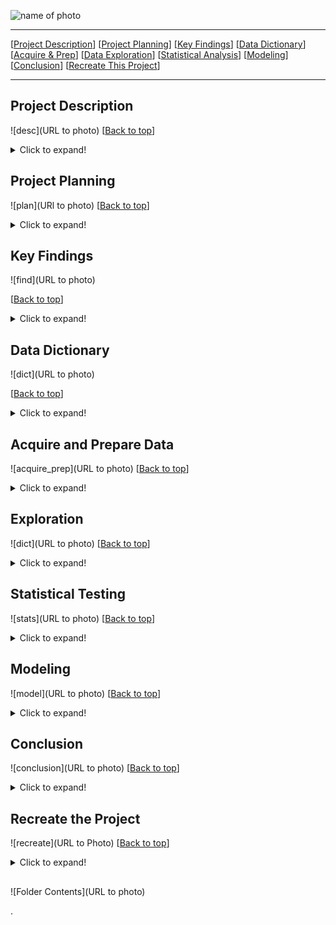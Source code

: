 <a name="top"></a>
![name of photo](url_to_photo)

***
[[Project Description](#project_description)]
[[Project Planning](#planning)]
[[Key Findings](#findings)]
[[Data Dictionary](#dictionary)]
[[Acquire & Prep](#acquire_and_prep)]
[[Data Exploration](#explore)]
[[Statistical Analysis](#stats)]
[[Modeling](#model)]
[[Conclusion](#conclusion)]
[[Recreate This Project](#recreate)]
___


## <a name="project_description"></a> Project Description
![desc](URL to photo)
[[Back to top](#top)]

<details>
  <summary>Click to expand!</summary>

### Description
- Predict the level of response time delay for each 311 calls in the San Antonio area.

### Goals
- Make a model to predict the level of delay in response time for a 311 call.
- To see how response time is affected by different key features.
- Find the main drivers of delayed response time.
    
### Where did you get the data?
- Data was gathered from "The City of San Antonio" website
    - https://data.sanantonio.gov/dataset/service-calls/resource/20eb6d22-7eac-425a-85c1-fdb365fd3cd7
    
Project Name: 3-1-1 Response Times (subject to change)

explain the project for resume


</details>
    
    
## <a name="planning"></a> Project Planning
![plan](URl to photo)
[[Back to top](#top)]

<details>
  <summary>Click to expand!</summary>

### Projet Outline:
    
- Acquisiton of data:
    - Download CSV from the City of San Antonio website.
        - https://data.sanantonio.gov/dataset/service-calls/resource/20eb6d22-7eac-425a-85c1-fdb365fd3cd7 
    - Bring data into python
    - Run basic exploration
        - .info()
        - .describe()
        - .isnull()
        - .value_counts()
        - basic univariate
        - key take aways
- Prepare and clean data with python - Jupyter Labs
    - Set index
    - Drop
    - Merge some feature values together (only the ones that go with each other)
    - Rename
    - Create
    - Bin to create new categorical feature(s)
    - Etc.
- Explore data:
    - What are the features?
    - Categorical or continuous values.
    - Make visuals (at least 2 to be used in deliverables)
        - Univariate
        - Bivariate
        - Multivariate
- Run statistical analysis:
    - At least 2.
- Modeling:
    - Make multiple models.
    - Pick best model.
    - Test Data.
    - Conclude results.
        
### Hypothesis/Questions
- Is the average number of calls in an area affect the response time?
- Does the type of call in an area effect the level of delay? (Loose dog on the south side vs loose dog on the north side)
- Does the specific location effect the delay time?
- Do number of priority level calls differ throughout the city?
- Does category/department affect response time?
- Is response time for issue X different between geographical location Y when compared to the average response time? (or other geographical location?)
- Is there a link to which form of reporting is responded to quickest and slowest?

### Target variable
- Level of Delay
    - Made in the feature engineering step.

</details>

    
## <a name="findings"></a> Key Findings
![find](URL to photo)

[[Back to top](#top)]

<details>
  <summary>Click to expand!</summary>

### Explore:
- 
    
    
### Stats
- Stat Test 1: 
    - which test:
        - reject of accept null

            
- Stat Test 2: 
    - which test:
        - reject of accept null
    

### Modeling:
- Baseline:
    - 
- Models Made:
    - 
- Best Model:
    - 
- Model testing:
    - 
- Performance:
    - 

***

    
</details>

## <a name="dictionary"></a> Data Dictionary
![dict](URL to photo)

[[Back to top](#top)]

<details>
  <summary>Click to expand!</summary>

### Data Used
    
| Attribute | Definition | Data Type |
| ----- | ----- | ----- | 
| category | This general category was developed to place 311 services in a high level category, different than their respective department. | object |
| case_id | The unique case reference number is assigned by the 311 Lagan customer relationship management system. | int64 |
| open_date | The date and time that a case was submitted. | object |
| due_date | Every service request type has a due date assigned to the request, based on the request type name. The SLA Date is the due date and time for the request type based on the service level agreement (SLA). Each service request type has a timeframe in which it is scheduled to be addressed. | object |
| closed_date | The date and time that the case/request was was closed. If blank, the request has not been closed as of the Report Ending Date. | object |
| is_late | This indicates whether the case has surpassed its Service Level Agreement due date for the specific service request. | object |
| dept | The City department to whom the case is assigned. | object |
| call_reason | The department division within the City deaprtment to whom the case is assigned. | object |
| case_type | The service request type name for the issue being reported. Examples include stray animals, potholes, overgrown yards, junk vehicles, traffic signal malfunctions, etc. | object |
| case_status | The status of a case which is either open or closed. | object |
| source_id | The source id is the method of input from which the case was received. | object |
| address | 	The address or intersection for the reported case/service requested. | object |
| council_district | The Council District number from where the issue was reported. | int64 |
| longitude | 	The X coordinate of the case reported. (latitude) | float64 |
| latitude | The Y coordinate of the case reported. (longitude) | float64 |
| report_start_date | The start date range for the case open date for this extract file. | object |
| report_end_date | The end date range for the case open date for this extract file. | object |
  
    
\*  Indicates the target feature in this Zillow data.

***
</details>

## <a name="acquire_and_prep"></a> Acquire and Prepare Data
![acquire_prep](URL to photo)
[[Back to top](#top)]

<details>
  <summary>Click to expand!</summary>

### Acquire Data:
- 
    
### Prepare Data
- 

***

</details>



## <a name="explore"></a> Exploration
![dict](URL to photo)
[[Back to top](#top)]

<details>
  <summary>Click to expand!</summary>
    
- wrangle.py 

### Findings:
- 

***

</details>    

## <a name="stats"></a> Statistical Testing
![stats](URL to photo)
[[Back to top](#top)]
<details>
  <summary>Click to expand!</summary>


### Stats Test 1:
- What is the test?
    - 
- Why use this test?
    - 
- What is being compared?
    - 

#### Hypothesis:
- The null hypothesis (H<sub>0</sub>) is...
    - 
- The alternate hypothesis (H<sub>1</sub>) is ...
    - 


#### Confidence level and alpha value:
- I established a 95% confidence level
- alpha = 1 - confidence, therefore alpha is 0.05

#### Results:
- Reject the null or fail to reject
- Move forward with Alternative Hypothesis or not 

- Summary:
    - F score of:
        - 
    - P vlaue of:
        - 

### Stats Test 2:
- What is the test?
    - 
- Why use this test?
    - 
- What is being compared?
    - 

#### Hypothesis:
- The null hypothesis (H<sub>0</sub>) is...
    - 
- The alternate hypothesis (H<sub>1</sub>) is ...
    - 


#### Confidence level and alpha value:
- I established a 95% confidence level
- alpha = 1 - confidence, therefore alpha is 0.05

#### Results:
- Reject the null or fail to reject
- Move forward with Alternative Hypothesis or not 

- Summary:
    - F score of:
        - 
    - P vlaue of:
        - 

***
​
    
</details>    

## <a name="model"></a> Modeling
![model](URL to photo)
[[Back to top](#top)]
<details>
  <summary>Click to expand!</summary>

Summary of modeling choices...
        
### Models and R<sup>2</sup> Values:
- 

### Baseline Accuracy  
- 
    
### Model
Model Accuracy:  
    
### Model
Model Accuracy:  


## Selecting the Best Model:

- 
    
### Use Table below as a template for all Modeling results for easy comparison:

| Model | Accuracy with Train | Accuracy with Validate | Accuracy with Test|
| ---- | ----| ---- | ---- |
| Model | Accuracy with Train | Accuracy with Validate | Accuracy with Test|
| Model | Accuracy with Train | Accuracy with Validate | Accuracy with Test|


- Why did I choose this model?
    - 

## Testing the Model

- Model Testing Results
     - 


***

</details>  

## <a name="conclusion"></a> Conclusion
![conclusion](URL to photo)
[[Back to top](#top)]
<details>
  <summary>Click to expand!</summary>

I found....

With further time...

I recommend...


</details>  


## <a name="Recreate This Project"></a> Recreate the Project
![recreate](URL to Photo)
[[Back to top](#top)]

<details>
  <summary>Click to expand!</summary>

### 1. Getting started

    
Good luck I hope you enjoy your project!

</details>
    


## 

![Folder Contents](URL to photo)


>>>>>>>>>>>>>>>
.


